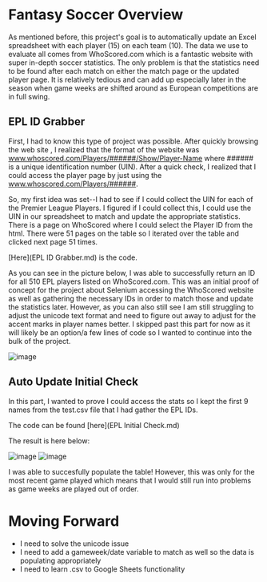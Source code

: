 # Fantasy Soccer Overview
As mentioned before, this project's goal is to automatically update an Excel spreadsheet with each player (15) on each team (10). The data we use to evaluate all comes from WhoScored.com which is a fantastic website with super in-depth soccer statistics. The only problem is that the statistics need to be found after each match on either the match page or the updated player page. It is relatively tedious and can add up especially later in the season when game weeks are shifted around as European competitions are in full swing.

## EPL ID Grabber
First, I had to know this type of project was possible. After quickly browsing the web site , I realized that the format of the website was www.whoscored.com/Players/######/Show/Player-Name where ###### is a unique identification number (UIN). After a quick check, I realized that I could access the player page by just using the www.whoscored.com/Players/######. 

So, my first idea was set--I had to see if I could collect the UIN for each of the Premier League Players. I figured if I could collect this, I could use the UIN in our spreadsheet to match and update the appropriate statistics. There is a page on WhoScored where I could select the Player ID from the html. There were 51 pages on the table so I iterated over the table and clicked next page 51 times. 

[Here](EPL ID Grabber.md) is the code.

As you can see in the picture below, I was able to successfully return an ID for all 510 EPL players listed on WhoScored.com. This was an initial proof of concept for the project about Selenium accessing the WhoScored website as well as gathering the necessary IDs in order to match those and update the statistics later. However, as you can also still see I am still struggling to adjust the unicode text format and need to figure out away to adjust for the accent marks in player names better. I skipped past this part for now as it will likely be an option/a few lines of code so I wanted to continue into the bulk of the project.

![image](https://user-images.githubusercontent.com/80477575/111106557-4c933f00-8523-11eb-9345-2aea84a1c8a8.png)

## Auto Update Initial Check
In this part, I wanted to prove I could access the stats so I kept the first 9 names from the test.csv file that I had gather the EPL IDs. 

The code can be found [here](EPL Initial Check.md)

The result is here below:

![image](https://user-images.githubusercontent.com/80477575/111106962-07234180-8524-11eb-82d0-74a5de8afa47.png) ![image](https://user-images.githubusercontent.com/80477575/111107580-19ea4600-8525-11eb-870f-b3d757b7419f.png)


I was able to succesfully populate the table! However, this was only for the most recent game played which means that I would still run into problems as game weeks are played out of order.

# Moving Forward
* I need to solve the unicode issue
* I need to add a gameweek/date variable to match as well so the data is populating appropriately
* I need to learn .csv to Google Sheets functionality
